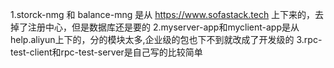 
1.storck-nmg 和 balance-mng 是从 https://www.sofastack.tech 上下来的，去掉了注册中心，但是数据库还是要的
2.myserver-app和myclient-app是从help.aliyun上下的，分的模块太多,企业级的包也下不到就改成了开发级的
3.rpc-test-client和rpc-test-server是自己写的比较简单
